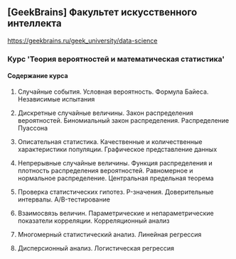 ## [GeekBrains] Факультет искусственного интеллекта
https://geekbrains.ru/geek_university/data-science

### Курс 'Теория вероятностей и математическая статистика'

#### Содержание курса

1. Случайные события. Условная вероятность. Формула Байеса. Независимые испытания

2. Дискретные случайные величины. Закон распределения вероятностей. Биномиальный закон распределения. Распределение Пуассона

3. Описательная статистика. Качественные и количественные характеристики популяции. Графическое представление данных

4. Непрерывные случайные величины. Функция распределения и плотность распределения вероятностей. Равномерное и нормальное распределение. Центральная предельная теорема

5. Проверка статистических гипотез. P-значения. Доверительные интервалы. A/B-тестирование

6. Взаимосвязь величин. Параметрические и непараметрические показатели корреляции. Корреляционный анализ

7. Многомерный статистический анализ. Линейная регрессия

8. Дисперсионный анализ. Логистическая регрессия

